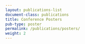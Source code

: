 ```yaml
---
layout: publications-list
document-class: publications
title: Conference Posters
pub-type: poster
permalink: /publications/posters/
weight: 2
---
```

